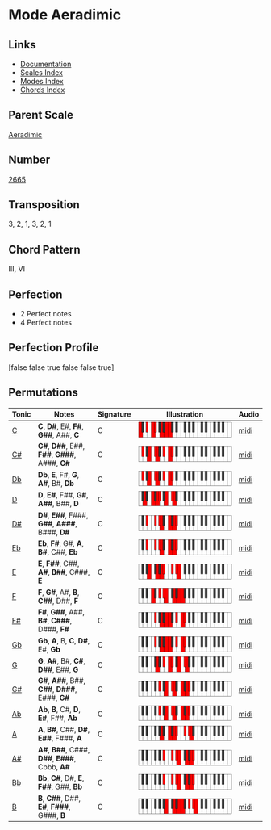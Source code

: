 # Mode Aeradimic

## Links

- [Documentation](README.md)
- [Scales Index](Scales.md)
- [Modes Index](Modes.md)
- [Chords Index](Chords.md)

## Parent Scale

[Aeradimic](ScaleAeradimic.md)

## Number

[2665](https://ianring.com/musictheory/scales/2665)

## Transposition

3, 2, 1, 3, 2, 1

## Chord Pattern

III, VI

## Perfection

- 2 Perfect notes
- 4 Perfect notes

## Perfection Profile

[false false true false false true]

## Permutations

| Tonic | Notes | Signature | Illustration | Audio |
|-------|-------|-----------|--------------|-------|
| [C](ModeCNaturalAeradimic.md) | **C**, **D#**, E#, **F#**, **G##**, A##, **C** | C | ![CNaturalAeradimic](ModeCNaturalAeradimic.png) | [midi](https://github.com/edipermadi/music/blob/main/docs/ModeCNaturalAeradimic.mid?raw=true) |
| [C#](ModeCSharpAeradimic.md) | **C#**, **D##**, E##, **F##**, **G###**, A###, **C#** | C | ![CSharpAeradimic](ModeCSharpAeradimic.png) | [midi](https://github.com/edipermadi/music/blob/main/docs/ModeCSharpAeradimic.mid?raw=true) |
| [Db](ModeDFlatAeradimic.md) | **Db**, **E**, F#, **G**, **A#**, B#, **Db** | C | ![DFlatAeradimic](ModeDFlatAeradimic.png) | [midi](https://github.com/edipermadi/music/blob/main/docs/ModeDFlatAeradimic.mid?raw=true) |
| [D](ModeDNaturalAeradimic.md) | **D**, **E#**, F##, **G#**, **A##**, B##, **D** | C | ![DNaturalAeradimic](ModeDNaturalAeradimic.png) | [midi](https://github.com/edipermadi/music/blob/main/docs/ModeDNaturalAeradimic.mid?raw=true) |
| [D#](ModeDSharpAeradimic.md) | **D#**, **E##**, F###, **G##**, **A###**, B###, **D#** | C | ![DSharpAeradimic](ModeDSharpAeradimic.png) | [midi](https://github.com/edipermadi/music/blob/main/docs/ModeDSharpAeradimic.mid?raw=true) |
| [Eb](ModeEFlatAeradimic.md) | **Eb**, **F#**, G#, **A**, **B#**, C##, **Eb** | C | ![EFlatAeradimic](ModeEFlatAeradimic.png) | [midi](https://github.com/edipermadi/music/blob/main/docs/ModeEFlatAeradimic.mid?raw=true) |
| [E](ModeENaturalAeradimic.md) | **E**, **F##**, G##, **A#**, **B##**, C###, **E** | C | ![ENaturalAeradimic](ModeENaturalAeradimic.png) | [midi](https://github.com/edipermadi/music/blob/main/docs/ModeENaturalAeradimic.mid?raw=true) |
| [F](ModeFNaturalAeradimic.md) | **F**, **G#**, A#, **B**, **C##**, D##, **F** | C | ![FNaturalAeradimic](ModeFNaturalAeradimic.png) | [midi](https://github.com/edipermadi/music/blob/main/docs/ModeFNaturalAeradimic.mid?raw=true) |
| [F#](ModeFSharpAeradimic.md) | **F#**, **G##**, A##, **B#**, **C###**, D###, **F#** | C | ![FSharpAeradimic](ModeFSharpAeradimic.png) | [midi](https://github.com/edipermadi/music/blob/main/docs/ModeFSharpAeradimic.mid?raw=true) |
| [Gb](ModeGFlatAeradimic.md) | **Gb**, **A**, B, **C**, **D#**, E#, **Gb** | C | ![GFlatAeradimic](ModeGFlatAeradimic.png) | [midi](https://github.com/edipermadi/music/blob/main/docs/ModeGFlatAeradimic.mid?raw=true) |
| [G](ModeGNaturalAeradimic.md) | **G**, **A#**, B#, **C#**, **D##**, E##, **G** | C | ![GNaturalAeradimic](ModeGNaturalAeradimic.png) | [midi](https://github.com/edipermadi/music/blob/main/docs/ModeGNaturalAeradimic.mid?raw=true) |
| [G#](ModeGSharpAeradimic.md) | **G#**, **A##**, B##, **C##**, **D###**, E###, **G#** | C | ![GSharpAeradimic](ModeGSharpAeradimic.png) | [midi](https://github.com/edipermadi/music/blob/main/docs/ModeGSharpAeradimic.mid?raw=true) |
| [Ab](ModeAFlatAeradimic.md) | **Ab**, **B**, C#, **D**, **E#**, F##, **Ab** | C | ![AFlatAeradimic](ModeAFlatAeradimic.png) | [midi](https://github.com/edipermadi/music/blob/main/docs/ModeAFlatAeradimic.mid?raw=true) |
| [A](ModeANaturalAeradimic.md) | **A**, **B#**, C##, **D#**, **E##**, F###, **A** | C | ![ANaturalAeradimic](ModeANaturalAeradimic.png) | [midi](https://github.com/edipermadi/music/blob/main/docs/ModeANaturalAeradimic.mid?raw=true) |
| [A#](ModeASharpAeradimic.md) | **A#**, **B##**, C###, **D##**, **E###**, Cbbb, **A#** | C | ![ASharpAeradimic](ModeASharpAeradimic.png) | [midi](https://github.com/edipermadi/music/blob/main/docs/ModeASharpAeradimic.mid?raw=true) |
| [Bb](ModeBFlatAeradimic.md) | **Bb**, **C#**, D#, **E**, **F##**, G##, **Bb** | C | ![BFlatAeradimic](ModeBFlatAeradimic.png) | [midi](https://github.com/edipermadi/music/blob/main/docs/ModeBFlatAeradimic.mid?raw=true) |
| [B](ModeBNaturalAeradimic.md) | **B**, **C##**, D##, **E#**, **F###**, G###, **B** | C | ![BNaturalAeradimic](ModeBNaturalAeradimic.png) | [midi](https://github.com/edipermadi/music/blob/main/docs/ModeBNaturalAeradimic.mid?raw=true) |
